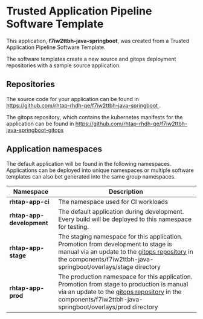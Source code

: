 # Trusted Application Pipeline Software Template

This application, **f7iw2ttbh-java-springboot**, was created from a Trusted Application Pipeline Software Template.

The software templates create a new source and gitops deployment repositories with a sample source application. 

## Repositories

The source code for your application can be found in [https://github.com/rhtap-rhdh-qe/f7iw2ttbh-java-springboot ](https://github.com/rhtap-rhdh-qe/f7iw2ttbh-java-springboot ).
 
The gitops repository, which contains the kubernetes manifests for the application can be found in 
[https://github.com/rhtap-rhdh-qe/f7iw2ttbh-java-springboot-gitops ](https://github.com/rhtap-rhdh-qe/f7iw2ttbh-java-springboot-gitops ) 

## Application namespaces 

The default application will be found in the following namespaces. Applications can be deployed into unique namespaces or multiple software templates can also bet generated into the same group namespaces.  

|  Namespace   |  Description   |  
| -------- | -------- |
| **rhtap-app-ci** | The namespace used for CI workloads |
| **rhtap-app-development** | The default application during development. Every build will be deployed to this namespace for testing. |
| **rhtap-app-stage** | The staging namespace for this application. Promotion from development to stage is manual via an update to the [gitops repository](https://github.com/rhtap-rhdh-qe/f7iw2ttbh-java-springboot-gitops ) in the components/f7iw2ttbh-java-springboot/overlays/stage directory |
| **rhtap-app-prod** | The production namespace for this application. Promotion from stage to production is manual via an update to the [gitops repository](https://github.com/rhtap-rhdh-qe/f7iw2ttbh-java-springboot-gitops ) in the components/f7iw2ttbh-java-springboot/overlays/prod directory |